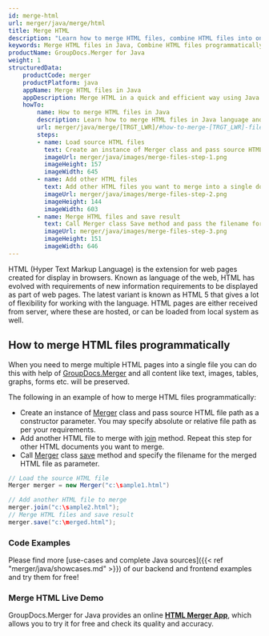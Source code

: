 ```yaml
---
id: merge-html
url: merger/java/merge/html
title: Merge HTML
description: "Learn how to merge HTML files, combine HTML files into one file programmatically in Java language using GroupDocs.Merger for Java library."
keywords: Merge HTML files in Java, Combine HTML files programmatically
productName: GroupDocs.Merger for Java
weight: 1
structuredData:
    productCode: merger
    productPlatform: java
    appName: Merge HTML files in Java
    appDescription: Merge HTML in a quick and efficient way using Java language and GroupDocs.Merger for Java API, without the use of any third-party software like Microsoft or Open Office.
    howTo:
        name: How to merge HTML files in Java 
        description: Learn how to merge HTML files in Java language and GroupDocs.Merger for Java API, without the use of any third-party software like Microsoft or Open Office.
        url: merger/java/merge/[TRGT_LWR]/#how-to-merge-[TRGT_LWR]-files-in-c
        steps:
        - name: Load source HTML files 
          text: Create an instance of Merger class and pass source HTML file path as a constructor parameter. You may specify absolute or relative file path as per your requirements. 
          imageUrl: merger/java/images/merge-files-step-1.png
          imageHeight: 157
          imageWidth: 645
        - name: Add other HTML files
          text: Add other HTML files you want to merge into a single document with Join method of Merger class.
          imageUrl: merger/java/images/merge-files-step-2.png
          imageHeight: 144
          imageWidth: 603
        - name: Merge HTML files and save result 
          text: Call Merger class Save method and pass the filename for the resultant HTML file as parameter.
          imageUrl: merger/java/images/merge-files-step-3.png
          imageHeight: 151
          imageWidth: 646
---
```


HTML (Hyper Text Markup Language) is the extension for web pages created for display in browsers. Known as language of the web, HTML has evolved with requirements of new information requirements to be displayed as part of web pages. The latest variant is known as HTML 5 that gives a lot of flexibility for working with the language. HTML pages are either received from server, where these are hosted, or can be loaded from local system as well.

## How to merge HTML files programmatically

When you need to merge multiple HTML pages into a single file you can do this  with help of [GroupDocs.Merger](https://products.groupdocs.com/merger/java) and all content like text, images, tables, graphs, forms etc. will be preserved.

The following in an example of how to merge HTML files programmatically:

* Create an instance of [Merger](https://reference.groupdocs.com/merger/java/com.groupdocs.merger/Merger) class and pass source HTML file path as a constructor parameter. You may specify absolute or relative file path as per your requirements.
* Add another HTML file to merge with [join](https://reference.groupdocs.com/merger/java/com.groupdocs.merger/Merger#join(java.io.InputStream)) method. Repeat this step for other HTML documents you want to merge.
* Call [Merger](https://reference.groupdocs.com/merger/java/com.groupdocs.merger/Merger) class [save](https://reference.groupdocs.com/merger/java/com.groupdocs.merger/Merger#save(java.io.OutputStream)) method and specify the filename for the merged HTML file as parameter.

```java
// Load the source HTML file
Merger merger = new Merger("c:\sample1.html")

// Add another HTML file to merge
merger.join("c:\sample2.html");
// Merge HTML files and save result
merger.save("c:\merged.html");
```

### Code Examples

Please find more [use-cases and complete Java sources]({{< ref "merger/java/showcases.md" >}}) of our backend and frontend examples and try them for free!

### Merge HTML Live Demo

GroupDocs.Merger for Java provides an online [**HTML Merger App**](https://products.groupdocs.app/merger/html), which allows you to try it for free and check its quality and accuracy.
